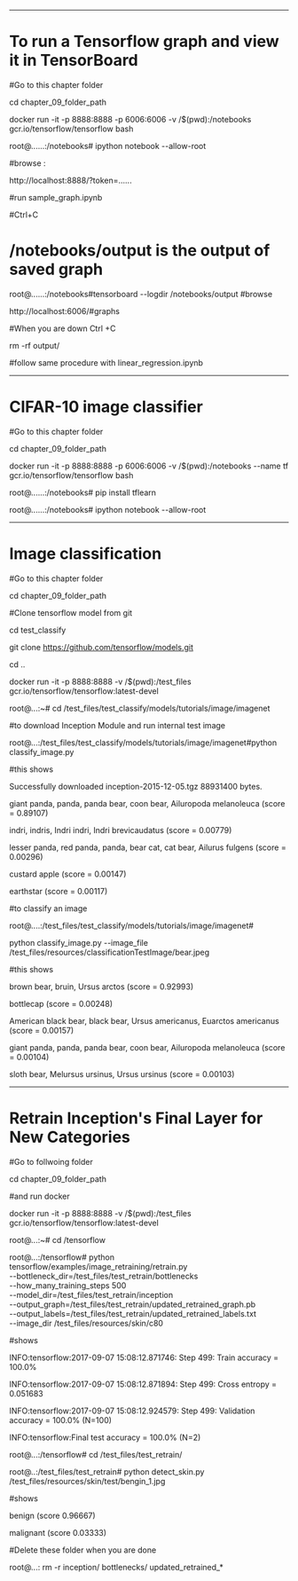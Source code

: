 

******************************************

# To run a Tensorflow graph and view it in TensorBoard

#Go to this chapter folder

cd chapter_09_folder_path

docker run -it   -p 8888:8888 -p 6006:6006  -v /$(pwd):/notebooks   gcr.io/tensorflow/tensorflow bash

root@......:/notebooks# ipython notebook  --allow-root

#browse :

http://localhost:8888/?token=......

#run sample_graph.ipynb

#Ctrl+C

# /notebooks/output is the output of saved graph

root@......:/notebooks#tensorboard --logdir /notebooks/output
#browse

http://localhost:6006/#graphs

#When you are down Ctrl +C

 rm -rf output/

#follow same procedure with linear_regression.ipynb

********************************
# CIFAR-10 image classifier

#Go to this chapter folder

cd chapter_09_folder_path

docker run -it -p 8888:8888 -p 6006:6006 -v /$(pwd):/notebooks --name tf gcr.io/tensorflow/tensorflow bash

root@......:/notebooks#  pip install tflearn

root@......:/notebooks# ipython notebook  --allow-root





************************************

# Image classification

#Go to this chapter folder

cd chapter_09_folder_path

#Clone tensorflow model from git

cd test_classify

git clone https://github.com/tensorflow/models.git

cd ..

docker run -it -p 8888:8888  -v /$(pwd):/test_files    gcr.io/tensorflow/tensorflow:latest-devel

root@...:~# cd /test_files/test_classify/models/tutorials/image/imagenet


#to download Inception Module and run internal test image

root@...:/test_files/test_classify/models/tutorials/image/imagenet#python classify_image.py

#this shows

Successfully downloaded inception-2015-12-05.tgz 88931400 bytes.

giant panda, panda, panda bear, coon bear, Ailuropoda melanoleuca (score = 0.89107)

indri, indris, Indri indri, Indri brevicaudatus (score = 0.00779)

lesser panda, red panda, panda, bear cat, cat bear, Ailurus fulgens (score = 0.00296)

custard apple (score = 0.00147)

earthstar (score = 0.00117)


#to classify an image

root@....:/test_files/test_classify/models/tutorials/image/imagenet#

python classify_image.py --image_file /test_files/resources/classificationTestImage/bear.jpeg

#this shows

brown bear, bruin, Ursus arctos (score = 0.92993)

bottlecap (score = 0.00248)

American black bear, black bear, Ursus americanus, Euarctos americanus (score = 0.00157)

giant panda, panda, panda bear, coon bear, Ailuropoda melanoleuca (score = 0.00104)

sloth bear, Melursus ursinus, Ursus ursinus (score = 0.00103)

*********************************************************************
# Retrain Inception's Final Layer for New Categories

#Go to follwoing folder

cd chapter_09_folder_path

#and run docker

docker run -it -p 8888:8888  -v /$(pwd):/test_files    gcr.io/tensorflow/tensorflow:latest-devel

root@...:~# cd /tensorflow

root@...:/tensorflow# python tensorflow/examples/image_retraining/retrain.py \
--bottleneck_dir=/test_files/test_retrain/bottlenecks \
--how_many_training_steps 500 \
--model_dir=/test_files/test_retrain/inception \
--output_graph=/test_files/test_retrain/updated_retrained_graph.pb \
--output_labels=/test_files/test_retrain/updated_retrained_labels.txt \
--image_dir /test_files/resources/skin/c80

#shows

INFO:tensorflow:2017-09-07 15:08:12.871746: Step 499: Train accuracy = 100.0%

INFO:tensorflow:2017-09-07 15:08:12.871894: Step 499: Cross entropy = 0.051683

INFO:tensorflow:2017-09-07 15:08:12.924579: Step 499: Validation accuracy = 100.0% (N=100)

INFO:tensorflow:Final test accuracy = 100.0% (N=2)

root@...:/tensorflow# cd /test_files/test_retrain/

root@..:/test_files/test_retrain#  python detect_skin.py  /test_files/resources/skin/test/bengin_1.jpg

#shows

benign (score 0.96667)

malignant (score 0.03333)




#Delete these folder when you are done

root@...: rm -r  inception/  bottlenecks/ updated_retrained_*





